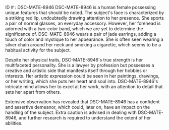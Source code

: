 ID # : DSC-MATE-8946
DSC-MATE-8946 is a human female possessing unique features that should be noted. The subject's face is characterized by a striking red lip, undoubtedly drawing attention to her presence. She sports a pair of normal glasses, an everyday accessory. However, her forehead is adorned with a two-color band, which we are yet to determine the significance of. DSC-MATE-8946 wears a pair of jade earrings, adding a touch of color and mystique to her appearance. She is often seen wearing a silver chain around her neck and smoking a cigarette, which seems to be a habitual activity for the subject. 

Despite her physical traits, DSC-MATE-8946's true strength is her multifaceted personality. She is a lawyer by profession but possesses a creative and artistic side that manifests itself through her hobbies or interests. Her artistic expression could be seen in her paintings, drawings, or her writing, which she puts her heart and soul into. DSC-MATE-8946's intricate mind allows her to excel at her work, with an attention to detail that sets her apart from others. 

Extensive observation has revealed that DSC-MATE-8946 has a confident and assertive demeanor, which could, later on, have an impact on the handling of the subject. Extra caution is advised in dealing with DSC-MATE-8946, and further research is required to understand the extent of her abilities.